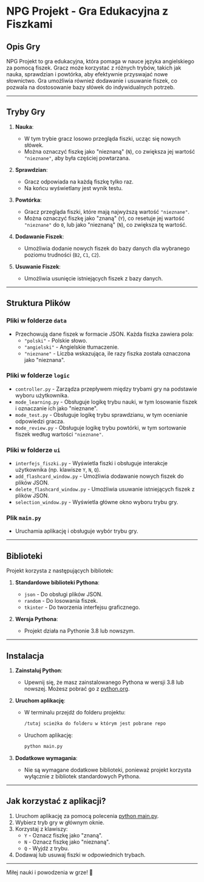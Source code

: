 # NPG Projekt - Gra Edukacyjna z Fiszkami

## **Opis Gry**
NPG Projekt to gra edukacyjna, która pomaga w nauce języka angielskiego za pomocą fiszek. Gracz może korzystać z różnych trybów, takich jak nauka, sprawdzian i powtórka, aby efektywnie przyswajać nowe słownictwo. Gra umożliwia również dodawanie i usuwanie fiszek, co pozwala na dostosowanie bazy słówek do indywidualnych potrzeb.

---

## **Tryby Gry**
1. **Nauka**:
   - W tym trybie gracz losowo przegląda fiszki, ucząc się nowych słówek.
   - Można oznaczyć fiszkę jako "nieznaną" (`N`), co zwiększa jej wartość `"nieznane"`, aby była częściej powtarzana.

2. **Sprawdzian**:
   - Gracz odpowiada na każdą fiszkę tylko raz.
   - Na końcu wyświetlany jest wynik testu.

3. **Powtórka**:
   - Gracz przegląda fiszki, które mają najwyższą wartość `"nieznane"`.
   - Można oznaczyć fiszkę jako "znaną" (`Y`), co resetuje jej wartość `"nieznane"` do `0`, lub jako "nieznaną" (`N`), co zwiększa tę wartość.

4. **Dodawanie Fiszek**:
   - Umożliwia dodanie nowych fiszek do bazy danych dla wybranego poziomu trudności (`B2`, `C1`, `C2`).

5. **Usuwanie Fiszek**:
   - Umożliwia usunięcie istniejących fiszek z bazy danych.

---

##  **Struktura Plików**

### **Pliki w folderze `data`**
- Przechowują dane fiszek w formacie JSON. Każda fiszka zawiera pola:
  - `"polski"` - Polskie słowo.
  - `"angielski"` - Angielskie tłumaczenie.
  - `"nieznane"` - Liczba wskazująca, ile razy fiszka została oznaczona jako "nieznana".

### **Pliki w folderze `logic`**
- `controller.py` - Zarządza przepływem między trybami gry na podstawie wyboru użytkownika.
- `mode_learning.py` - Obsługuje logikę trybu nauki, w tym losowanie fiszek i oznaczanie ich jako "nieznane".
- `mode_test.py` - Obsługuje logikę trybu sprawdzianu, w tym ocenianie odpowiedzi gracza.
- `mode_review.py` - Obsługuje logikę trybu powtórki, w tym sortowanie fiszek według wartości `"nieznane"`.

### **Pliki w folderze `ui`**
- `interfejs_fiszki.py` - Wyświetla fiszki i obsługuje interakcje użytkownika (np. klawisze `Y`, `N`, `Q`).
- `add_flashcard_window.py` - Umożliwia dodawanie nowych fiszek do plików JSON.
- `delete_flashcard_window.py` - Umożliwia usuwanie istniejących fiszek z plików JSON.
- `selection_window.py` - Wyświetla główne okno wyboru trybu gry.

### **Plik `main.py`**
- Uruchamia aplikację i obsługuje wybór trybu gry.

---

## **Biblioteki**
Projekt korzysta z następujących bibliotek:
1. **Standardowe biblioteki Pythona**:
   - `json` - Do obsługi plików JSON.
   - `random` - Do losowania fiszek.
   - `tkinter` - Do tworzenia interfejsu graficznego.

2. **Wersja Pythona**:
   - Projekt działa na Pythonie 3.8 lub nowszym.

---

## **Instalacja**
1. **Zainstaluj Python**:
   - Upewnij się, że masz zainstalowanego Pythona w wersji 3.8 lub nowszej. Możesz pobrać go z [python.org](https://www.python.org/).

2. **Uruchom aplikację**:
   - W terminalu przejdź do folderu projektu:
     ```bash
     /tutaj scieżka do folderu w którym jest pobrane repo
     
     ```
   - Uruchom aplikację:
     ```bash
     python main.py
     ```

3. **Dodatkowe wymagania**:
   - Nie są wymagane dodatkowe biblioteki, ponieważ projekt korzysta wyłącznie z bibliotek standardowych Pythona.

---

## **Jak korzystać z aplikacji?**
1. Uruchom aplikację za pomocą polecenia [python main.py](http://_vscodecontentref_/0).
2. Wybierz tryb gry w głównym oknie.
3. Korzystaj z klawiszy:
   - `Y` - Oznacz fiszkę jako "znaną".
   - `N` - Oznacz fiszkę jako "nieznaną".
   - `Q` - Wyjdź z trybu.
4. Dodawaj lub usuwaj fiszki w odpowiednich trybach.

---

Miłej nauki i powodzenia w grze! 🎉
